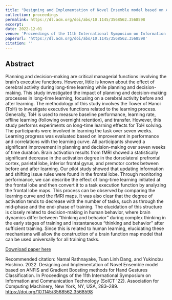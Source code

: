 ```yaml
---
title: "Designing and Implementation of Novel Ensemble model based on ANFIS and Gradient Boosting methods for Hand Gestures Classification "
collection: proceedings
permalink: https://dl.acm.org/doi/abs/10.1145/3568562.3568598
excerpt: 
date: 2022-12-01
venue: 'Proceedings of the 11th International Symposium on Information and Communication Technology'
paperurl: 'https://dl.acm.org/doi/abs/10.1145/3568562.3568598'
citation: ''
---
```


## Abstract

Planning and decision-making are critical managerial functions involving the brain’s executive functions. However, little is known about the effect of cerebral activity during long-time learning while planning and decision-making. This study investigated the impact of planning and decision-making processes in long-time learning, focusing on a cerebral activity before and after learning. The methodology of this study involves the Tower of Hanoi (ToH) to investigate executive functions related to the learning process. Generally, ToH is used to measure baseline performance, learning rate, offline learning (following overnight retention), and transfer. However, this study performs experiments on long-time learning effects for ToH solving. The participants were involved in learning the task over seven weeks. Learning progress was evaluated based on improvement in performance and correlations with the learning curve. All participants showed a significant improvement in planning and decision-making over seven weeks of time duration. Brain activation results from fMRI showed a statistically significant decrease in the activation degree in the dorsolateral prefrontal cortex, parietal lobe, inferior frontal gyrus, and premotor cortex between before and after learning. Our pilot study showed that updating information and shifting issue rules were found in the frontal lobe. Through monitoring performance, we can describe the effect of long-time learning initiated at the frontal lobe and then convert it to a task execution function by analyzing the frontal lobe maps. This process can be observed by comparing the learning curve and the fMRI maps. It was also clear that the degree of activation tends to decrease with the number of tasks, such as through the mid-phase and the end-phase of training. The elucidation of this structure is closely related to decision-making in human behavior, where brain dynamics differ between “thinking and behavior” during complex thinking in the early stages of training and instantaneous “thinking and behavior” after sufficient training. Since this is related to human learning, elucidating these mechanisms will allow the construction of a brain function map model that can be used universally for all training tasks.

[Download paper here](https://www.mdpi.com/1424-8220/22/21/8283)

Recommended citation: Namal Rathnayake, Tuan Linh Dang, and Yukinobu Hoshino. 2022. Designing and Implementation of Novel Ensemble model based on ANFIS and Gradient Boosting methods for Hand Gestures Classification. In Proceedings of the 11th International Symposium on Information and Communication Technology (SoICT '22). Association for Computing Machinery, New York, NY, USA, 283–289. https://doi.org/10.1145/3568562.3568598
